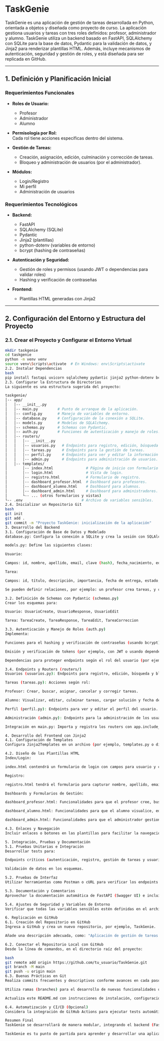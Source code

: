 # TaskGenie

TaskGenie es una aplicación de gestión de tareas desarrollada en Python, orientada a objetos y diseñada como proyecto de curso. La aplicación gestiona usuarios y tareas con tres roles definidos: profesor, administrador y alumno. TaskGenie utiliza un backend basado en FastAPI, SQLAlchemy con SQLite para la base de datos, Pydantic para la validación de datos, y Jinja2 para renderizar plantillas HTML. Además, incluye mecanismos de autenticación, seguridad y gestión de roles, y está diseñada para ser replicada en GitHub.

---

## 1. Definición y Planificación Inicial

### Requerimientos Funcionales
- **Roles de Usuario:**  
  - Profesor  
  - Administrador  
  - Alumno

- **Permisología por Rol:**  
  Cada rol tiene acciones específicas dentro del sistema.

- **Gestión de Tareas:**  
  - Creación, asignación, edición, culminación y corrección de tareas.  
  - Bloqueo y administración de usuarios (por el administrador).

- **Módulos:**  
  - Login/Registro  
  - Mi perfil  
  - Administración de usuarios

### Requerimientos Tecnológicos
- **Backend:**  
  - FastAPI  
  - SQLAlchemy (SQLite)  
  - Pydantic  
  - Jinja2 (plantillas)  
  - python-dotenv (variables de entorno)  
  - bcrypt (hashing de contraseñas)

- **Autenticación y Seguridad:**  
  - Gestión de roles y permisos (usando JWT o dependencias para validar roles)  
  - Hashing y verificación de contraseñas

- **Frontend:**  
  - Plantillas HTML generadas con Jinja2

---

## 2. Configuración del Entorno y Estructura del Proyecto

### 2.1. Crear el Proyecto y Configurar el Entorno Virtual

```bash
mkdir taskgenie
cd taskgenie
python -m venv venv
source venv\Scripts\activate  # En Windows: env\Scripts\activate
2.2. Instalar Dependencias
bash
pip install fastapi uvicorn sqlalchemy pydantic jinja2 python-dotenv bcrypt
2.3. Configurar la Estructura de Directorios
La siguiente es una estructura sugerida del proyecto:

taskgenie/
│-- app/
│   │-- __init__.py
│   │-- main.py         # Punto de arranque de la aplicación.
│   │-- config.py       # Manejo de variables de entorno.
│   │-- database.py     # Configuración de la conexión a SQLite.
│   │-- models.py       # Modelos de SQLAlchemy.
│   │-- schemas.py      # Schemas con Pydantic.
│   │-- auth.py         # Funciones de autenticación y manejo de roles.
│   │-- routers/
│   │   │-- __init__.py
│   │   │-- usuarios.py   # Endpoints para registro, edición, búsqueda y bloqueo de usuarios.
│   │   │-- tareas.py     # Endpoints para la gestión de tareas.
│   │   │-- perfil.py     # Endpoints para ver y editar la información del perfil.
│   │   │-- admin.py      # Endpoints para administración de usuarios.
│   │-- templates/
│       │-- index.html               # Página de inicio con formulario de login.
│       │-- login.html               # Vista de login.
│       │-- registro.html            # Formulario de registro.
│       │-- dashboard_profesor.html  # Dashboard para profesores.
│       │-- dashboard_alumno.html    # Dashboard para alumnos.
│       │-- dashboard_admin.html     # Dashboard para administradores.
│       └-- ... (otros formularios y vistas)
└-- .env                           # Archivo de variables sensibles.
2.4. Inicializar un Repositorio Git
bash
git init
git add .
git commit -m "Proyecto TaskGenie: inicialización de la aplicación"
3. Desarrollo del Backend
3.1. Configuración de Base de Datos y Modelado
database.py: Configura la conexión a SQLite y crea la sesión con SQLAlchemy.

models.py: Define las siguientes clases:

Usuario:

Campos: id, nombre, apellido, email, clave (hash), fecha_nacimiento, edad (calculada) y rol.

Tarea:

Campos: id, título, descripción, importancia, fecha de entrega, estado, asignado_a, solución del alumno, etc.

Se pueden definir relaciones, por ejemplo: un profesor crea tareas, y cada tarea está asignada a un alumno.

3.2. Definición de Schemas con Pydantic (schemas.py)
Crear los esquemas para:

Usuario: UsuarioCreate, UsuarioResponse, UsuarioEdit

Tarea: TareaCreate, TareaResponse, TareaEdit, TareaCorreccion

3.3. Autenticación y Manejo de Roles (auth.py)
Implementa:

Funciones para el hashing y verificación de contraseñas (usando bcrypt).

Emisión y verificación de tokens (por ejemplo, con JWT o usando dependencias de FastAPI).

Dependencias para proteger endpoints según el rol del usuario (por ejemplo, funciones como get_current_user que verifiquen que el usuario tenga el rol adecuado).

3.4. Endpoints y Routers (routers/)
Usuarios (usuarios.py): Endpoints para registro, edición, búsqueda y bloqueo de usuarios (este último para el administrador).

Tareas (tareas.py): Acciones según rol:

Profesor: Crear, buscar, asignar, cancelar y corregir tareas.

Alumno: Visualizar, editar, culminar tareas, cargar solución y fecha de entrega.

Perfil (perfil.py): Endpoints para ver y editar el perfil del usuario.

Administración (admin.py): Endpoints para la administración de los usuarios, como editar roles o bloquear usuarios.

Integración en main.py: Importa y registra los routers con app.include_router(...).

4. Desarrollo del Frontend con Jinja2
4.1. Configuración de Templates
Configura Jinja2Templates en un archivo (por ejemplo, templates.py o directamente en main.py) para renderizar las vistas HTML.

4.2. Diseño de las Plantillas HTML
Index/Login:

index.html contendrá un formulario de login con campos para usuario y clave, y enlaces a registro y recuperación de cuenta.

Registro:

registro.html tendrá el formulario para capturar nombre, apellido, email, clave, fecha de nacimiento (realizando el cálculo de edad en el backend).

Dashboards y Formularios de Gestión:

dashboard_profesor.html: Funcionalidades para que el profesor cree, busque, asigne, cancele y corrija tareas.

dashboard_alumno.html: Funcionalidades para que el alumno visualice, edite y culmine las tareas asignadas.

dashboard_admin.html: Funcionalidades para que el administrador gestione usuarios (bloqueo, edición de permisos).

4.3. Enlaces y Navegación
Incluir enlaces o botones en las plantillas para facilitar la navegación entre vistas, por ejemplo, enlaces a "Mi Perfil" o a "Administración de Usuarios".

5. Integración, Pruebas y Documentación
5.1. Pruebas Unitarias e Integración
Desarrollar tests para:

Endpoints críticos (autenticación, registro, gestión de tareas y usuarios).

Validación de datos en los esquemas.

5.2. Pruebas de Interfaz
Utilizar herramientas como Postman o cURL para verificar los endpoints y asegurar que las plantillas HTML se rendericen correctamente.

5.3. Documentación y Comentarios
Aprovechar la documentación automática de FastAPI (Swagger UI) e incluir comentarios en el código para una mejor comprensión.

5.4. Ajustes de Seguridad y Variables de Entorno
Verificar que todas las variables sensibles estén definidas en el archivo .env y sean utilizadas adecuadamente dentro de la aplicación.

6. Replicación en GitHub
6.1. Creación del Repositorio en GitHub
Ingresa a GitHub y crea un nuevo repositorio, por ejemplo, TaskGenie.

Añade una descripción adecuada, como: "Aplicación de gestión de tareas con FastAPI, SQLAlchemy y Jinja2".

6.2. Conectar el Repositorio Local con GitHub
Desde la línea de comandos, en el directorio raíz del proyecto:

bash
git remote add origin https://github.com/tu_usuario/TaskGenie.git
git branch -M main
git push -u origin main
6.3. Buenas Prácticas en Git
Realiza commits frecuentes y descriptivos conforme avances en cada paso.

Utiliza ramas (branches) para el desarrollo de nuevas funcionalidades o correcciones.

Actualiza este README.md con instrucciones de instalación, configuración de variables de entorno y ejemplos de uso.

6.4. Automatización y CI/CD (Opcional)
Considera la integración de GitHub Actions para ejecutar tests automáticamente al hacer push, garantizando la calidad y robustez del código.

Resumen Final
TaskGenie se desarrollará de manera modular, integrando el backend (FastAPI, SQLAlchemy, Pydantic y Jinja2) y replicado en GitHub para facilitar el control de versiones y colaboraciones. Este plan abarca desde la configuración inicial del entorno, la estructura de directorios, la definición de modelos y endpoints, hasta la documentación y despliegue.

TaskGenie es tu punto de partida para aprender y desarrollar una aplicación real de gestión de tareas utilizando tecnologías modernas en Python.
